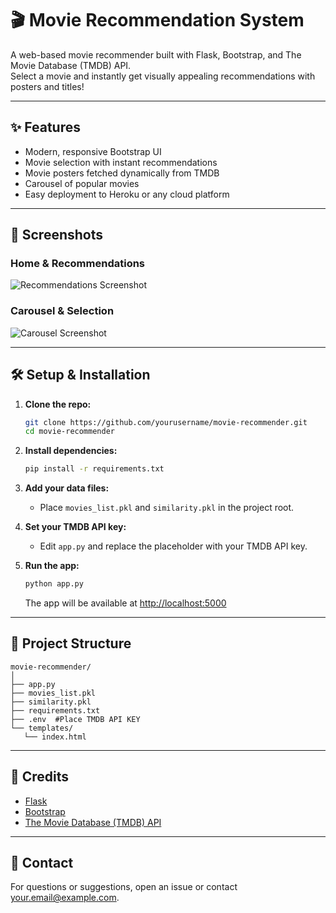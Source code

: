 # 🎬 Movie Recommendation System

A web-based movie recommender built with Flask, Bootstrap, and The Movie Database (TMDB) API.  
Select a movie and instantly get visually appealing recommendations with posters and titles!

---

## ✨ Features

- Modern, responsive Bootstrap UI  
- Movie selection with instant recommendations  
- Movie posters fetched dynamically from TMDB  
- Carousel of popular movies  
- Easy deployment to Heroku or any cloud platform

---

## 🚀 Screenshots

### Home & Recommendations

![Recommendations Screenshot](https://pplx-res.cloudinary.com/image/private/user_uploads/5939154/877c462b-e20b-497a-9511-a8f0d1880789/Screenshot-2025-06-06-225920.jpg)

### Carousel & Selection

![Carousel Screenshot](https://pplx-res.cloudinary.com/image/private/user_uploads/5939154/3b24ea05-214b-44df-88e9-b470be934036/Screenshot-2025-06-06-225932.jpg)

---

## 🛠️ Setup & Installation

1. **Clone the repo:**

    ```bash
    git clone https://github.com/yourusername/movie-recommender.git
    cd movie-recommender
    ```

2. **Install dependencies:**

    ```bash
    pip install -r requirements.txt
    ```

3. **Add your data files:**

    - Place `movies_list.pkl` and `similarity.pkl` in the project root.

4. **Set your TMDB API key:**

    - Edit `app.py` and replace the placeholder with your TMDB API key.

5. **Run the app:**

    ```bash
    python app.py
    ```

    The app will be available at [http://localhost:5000](http://localhost:5000)

---


## 📂 Project Structure
```
movie-recommender/
│
├── app.py
├── movies_list.pkl
├── similarity.pkl
├── requirements.txt
├── .env  #Place TMDB API KEY
└── templates/
   └── index.html
```

---

## 🙏 Credits

- [Flask](https://flask.palletsprojects.com/)
- [Bootstrap](https://getbootstrap.com/)
- [The Movie Database (TMDB) API](https://www.themoviedb.org/documentation/api)

---

## 📧 Contact

For questions or suggestions, open an issue or contact [your.email@example.com](mailto:your.email@example.com).
